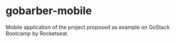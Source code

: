 # gobarber-mobile
Mobile application of the project proposed as example on GoStack Bootcamp by Rocketseat.

